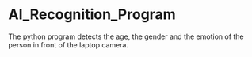 # AI_Recognition_Program
The python program detects the age, the gender and the emotion of the person in front of the laptop camera.
